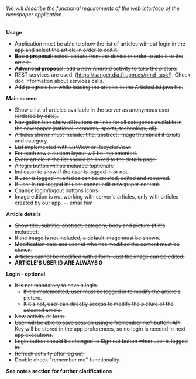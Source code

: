 ###### We will describe the functional requirements of the web interface of the newspaper application.

**Usage**
- ~~Application must be able to show the list of articles without login in the app and select the article in order to edit it.~~
- ~~**Basic proposal**: select picture from the device in order to add it to the article.~~
- ~~**Advanced proposal**: add a new Android activity to take the picture.~~
- REST services are used. (https://sanger.dia.fi.upm.es/pmd-task/). Check doc information about services calls.
- ~~Add progress bar while loading the articles in the ArticlesList.java file.~~

**Main screen**
- ~~Show a list of articles available in the server as anonymous user (ordered by date).~~
- ~~Navigation bar: show all buttons or links for all categories available in the newspaper (national, economy, sports, technology, all).~~
- ~~Articles shown must include: title, abstract, image thumbnail if exists and category.~~
- ~~List implemented with ListView or RecyclerView.~~
- ~~For each row a custom layout will be implemented.~~
- ~~Every article in the list should be linked to the details page.~~
- ~~A login button will be included (optional).~~
- ~~Indicator to show if the user is logged in or not.~~
- ~~If user is logged in: articles can be created, edited and removed.~~
- ~~If user is not logged in: user cannot edit newspaper content.~~
- Change login/logout buttons icons
- Image edition is not working with server's articles, only with articles created by our app. -- email him

**Article details**
- ~~Show title, subtitle, abstract, category, body and picture (if it's included).~~
- ~~If the image is not included, a default image must be shown.~~
- ~~Modification date and user id who has modified the content must be shown.~~ 
- ~~Articles cannot be modified with a form. Just the image can be edited.~~
- ~~**ARTICLE'S USER ID ARE ALWAYS 0**~~

**Login - optional**
- ~~It is not mandatory to have a login.~~
  - ~~If it's implemented, user must be logged in to modify the article's picture.~~
  - ~~It it's not, user can directly access to modify the picture of the selected article.~~
- ~~New activity or form.~~
- ~~User will be able to save session using e "remember me" button. API Key will be stored in the app preferences, so no login is needed in next app executions.~~
- ~~Login button should be changed to Sign out button when user is logged in.~~
- ~~Refresh activity after log out.~~
- Double check "remember me" functionality.


**See notes section for further clarifications**
